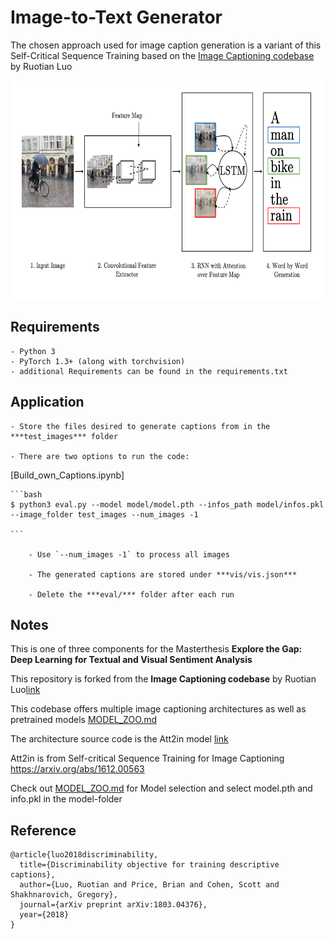 # Image-to-Text Generator

The chosen approach used for image caption generation is a variant of this Self-Critical Sequence Training based on the [Image Captioning codebase](https://github.com/ruotianluo/ImageCaptioning.pytorch) by Ruotian Luo


<img src="show_attend_and_tell_2.png" width="900px" height="350px"/>



## Requirements
    - Python 3
    - PyTorch 1.3+ (along with torchvision)
    - additional Requirements can be found in the requirements.txt


## Application

    - Store the files desired to generate captions from in the ***test_images*** folder

    - There are two options to run the code: 

  [Build_own_Captions.ipynb]
    
    ```bash
    $ python3 eval.py --model model/model.pth --infos_path model/infos.pkl --image_folder test_images --num_images -1

    ```
    
        - Use `--num_images -1` to process all images

        - The generated captions are stored under ***vis/vis.json*** 

        - Delete the ***eval/*** folder after each run

## Notes

This is one of three components for the Masterthesis **Explore the Gap: Deep Learning for Textual and Visual Sentiment Analysis**

This repository is forked from the **Image Captioning codebase** by Ruotian Luo[link](https://github.com/ruotianluo/ImageCaptioning.pytorch) 

This codebase offers multiple image captioning architectures as well as pretrained models [MODEL_ZOO.md](https://github.com/ruotianluo/ImageCaptioning.pytorch/blob/master/MODEL_ZOO.md)

The architecture source code is the Att2in model [link](https://github.com/ruotianluo/ImageCaptioning.pytorch/blob/master/captioning/models/AttModel.py)

Att2in is from Self-critical Sequence Training for Image Captioning https://arxiv.org/abs/1612.00563

Check out [MODEL_ZOO.md](MODEL_ZOO.md) for Model selection and select model.pth and info.pkl in the model-folder


## Reference

```
@article{luo2018discriminability,
  title={Discriminability objective for training descriptive captions},
  author={Luo, Ruotian and Price, Brian and Cohen, Scott and Shakhnarovich, Gregory},
  journal={arXiv preprint arXiv:1803.04376},
  year={2018}
}
```
